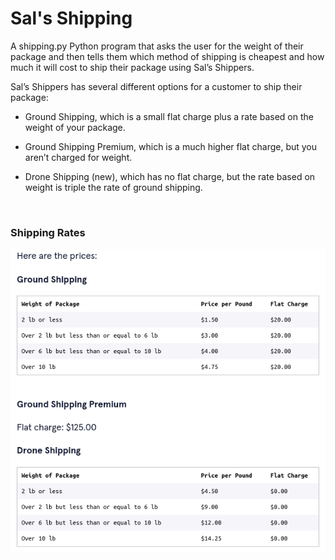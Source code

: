 # Sal's Shipping

A shipping.py Python program that asks the user for the weight of their package and then tells them which method of shipping is cheapest and how much it will cost to ship their package using Sal’s Shippers.

Sal’s Shippers has several different options for a customer to ship their package:

- Ground Shipping, which is a small flat charge plus a rate based on the weight of your package.

- Ground Shipping Premium, which is a much higher flat charge, but you aren’t charged for weight.

- Drone Shipping (new), which has no flat charge, but the rate based on weight is triple the rate of ground shipping.


<br>  

### Shipping Rates

![rates](images/sals-shipping-rates.png)
